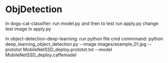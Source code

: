 # ObjDetection

In dogs-cat-classifier:
run model.py and then to test run apply.py
change test image in apply.py

In object-detection-deep-learning:
run python file 
cmd commmand: 
python deep_learning_object_detection.py --image images/example_01.jpg --prototxt MobileNetSSD_deploy.prototxt.txt --model MobileNetSSD_deploy.caffemodel
